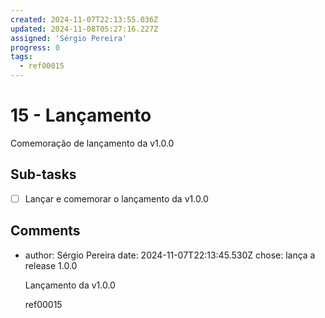 ```yaml
---
created: 2024-11-07T22:13:55.036Z
updated: 2024-11-08T05:27:16.227Z
assigned: 'Sérgio Pereira'
progress: 0
tags:
  - ref00015
---
```


# 15 - Lançamento

Comemoração de lançamento da v1.0.0

## Sub-tasks

- [ ] Lançar e comemorar o lançamento da v1.0.0

## Comments

- author: Sérgio Pereira
  date: 2024-11-07T22:13:45.530Z
  chose: lança a release 1.0.0
  
  Lançamento da v1.0.0
  
  ref00015
